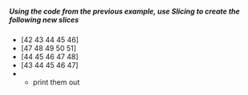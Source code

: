 ##### Using the code from the previous example, use Slicing to create the following new slices
* [42 43 44 45 46]
* [47 48 49 50 51]
* [44 45 46 47 48]
* [43 44 45 46 47]
* * print them out